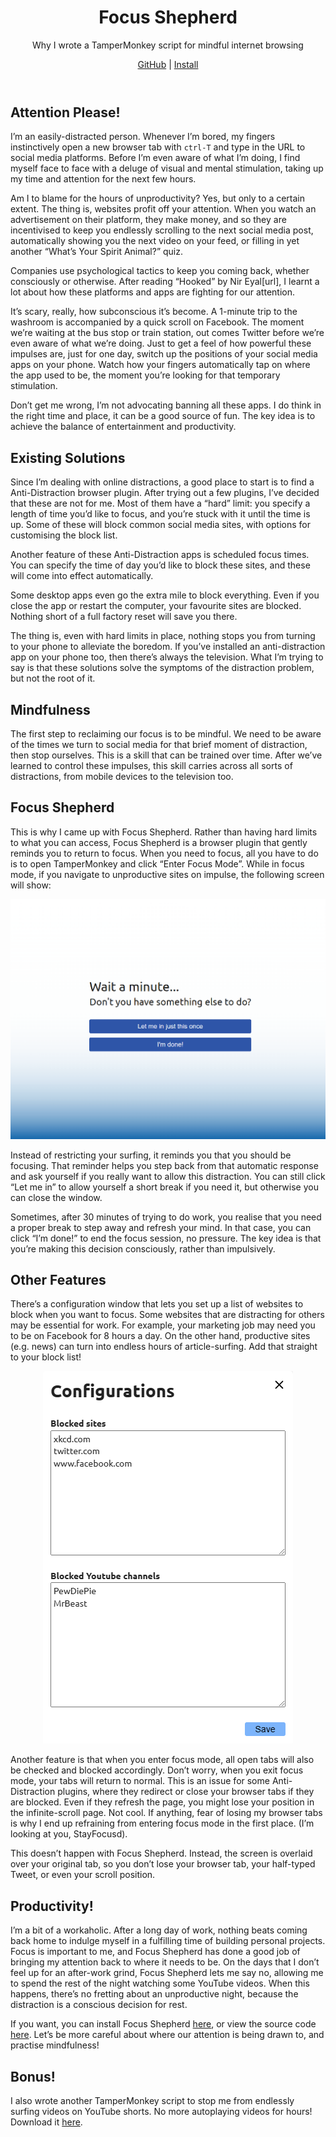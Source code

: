 <header>
<h1>Focus Shepherd</h1>

<p>Why I wrote a TamperMonkey script for mindful internet browsing</p>

<p><a href="https://github.com/Kenneth-LJS/Focus-Shepherd" target="_blank" rel="noopener noreferrer">GitHub</a> | <a href="https://github.com/Kenneth-LJS/Focus-Shepherd/raw/main/focus-shepherd.user.js" target="_blank" rel="noopener noreferrer">Install</a></p>

</header>

## Attention Please!

I’m an easily-distracted person. Whenever I’m bored, my fingers instinctively open a new browser tab with `ctrl-T` and type in the URL to social media platforms. Before I’m even aware of what I’m doing, I find myself face to face with a deluge of visual and mental stimulation, taking up my time and attention for the next few hours.

Am I to blame for the hours of unproductivity? Yes, but only to a certain extent. The thing is, websites profit off your attention. When you watch an advertisement on their platform, they make money, and so they are incentivised to keep you endlessly scrolling to the next social media post, automatically showing you the next video on your feed, or filling in yet another “What’s Your Spirit Animal?” quiz.

Companies use psychological tactics to keep you coming back, whether consciously or otherwise. After reading “Hooked” by Nir Eyal[url], I learnt a lot about how these platforms and apps are fighting for our attention.

It’s scary, really, how subconscious it’s become. A 1-minute trip to the washroom is accompanied by a quick scroll on Facebook. The moment we’re waiting at the bus stop or train station, out comes Twitter before we’re even aware of what we’re doing. Just to get a feel of how powerful these impulses are, just for one day, switch up the positions of your social media apps on your phone. Watch how your fingers automatically tap on where the app used to be, the moment you’re looking for that temporary stimulation.

Don’t get me wrong, I’m not advocating banning all these apps. I do think in the right time and place, it can be a good source of fun. The key idea is to achieve the balance of entertainment and productivity.

## Existing Solutions

Since I’m dealing with online distractions, a good place to start is to find a Anti-Distraction browser plugin. After trying out a few plugins, I’ve decided that these are not for me. Most of them have a “hard” limit: you specify a length of time you’d like to focus, and you’re stuck with it until the time is up. Some of these will block common social media sites, with options for customising the block list.

Another feature of these Anti-Distraction apps is scheduled focus times. You can specify the time of day you’d like to block these sites, and these will come into effect automatically.

Some desktop apps even go the extra mile to block everything. Even if you close the app or restart the computer, your favourite sites are blocked. Nothing short of a full factory reset will save you there.

The thing is, even with hard limits in place, nothing stops you from turning to your phone to alleviate the boredom. If you’ve installed an anti-distraction app on your phone too, then there’s always the television. What I’m trying to say is that these solutions solve the symptoms of the distraction problem, but not the root of it.
## Mindfulness

The first step to reclaiming our focus is to be mindful. We need to be aware of the times we turn to social media for that brief moment of distraction, then stop ourselves. This is a skill that can be trained over time. After we’ve learned to control these impulses, this skill carries across all sorts of distractions, from mobile devices to the television too.

## Focus Shepherd

This is why I came up with Focus Shepherd. Rather than having hard limits to what you can access, Focus Shepherd is a browser plugin that gently reminds you to return to focus. When you need to focus, all you have to do is to open TamperMonkey and click “Enter Focus Mode”. While in focus mode, if you navigate to unproductive sites on impulse, the following screen will show:

<p align=center>
  <img src="./static/focus-shepherd-screen.png" style="width: min(100%, 800px)">
</p>

Instead of restricting your surfing, it reminds you that you should be focusing. That reminder helps you step back from that automatic response and ask yourself if you really want to allow this distraction. You can still click “Let me in” to allow yourself a short break if you need it, but otherwise you can close the window.

Sometimes, after 30 minutes of trying to do work, you realise that you need a proper break to step away and refresh your mind. In that case, you can click “I’m done!” to end the focus session, no pressure. The key idea is that you’re making this decision consciously, rather than impulsively.

## Other Features

There’s a configuration window that lets you set up a list of websites to block when you want to focus. Some websites that are distracting for others may be essential for work. For example, your marketing job may need you to be on Facebook for 8 hours a day. On the other hand, productive sites (e.g. news) can turn into endless hours of article-surfing. Add that straight to your block list!

<p align=center>
  <img src="./static/focus-shepherd-config.png" style="width: min(100%, 400px)">
</p>

Another feature is that when you enter focus mode, all open tabs will also be checked and blocked accordingly. Don’t worry, when you exit focus mode, your tabs will return to normal. This is an issue for some Anti-Distraction plugins, where they redirect or close your browser tabs if they are blocked. Even if they refresh the page, you might lose your position in the infinite-scroll page. Not cool. If anything, fear of losing my browser tabs is why I end up refraining from entering focus mode in the first place. (I’m looking at you, StayFocusd).

This doesn’t happen with Focus Shepherd. Instead, the screen is overlaid over your original tab, so you don’t lose your browser tab, your half-typed Tweet, or even your scroll position.

## Productivity!

I’m a bit of a workaholic. After a long day of work, nothing beats coming back home to indulge myself in a fulfilling time of building personal projects. Focus is important to me, and Focus Shepherd has done a good job of bringing my attention back to where it needs to be. On the days that I don’t feel up for an after-work grind, Focus Shepherd lets me say no, allowing me to spend the rest of the night watching some YouTube videos. When this happens, there’s no fretting about an unproductive night, because the distraction is a conscious decision for rest.

If you want, you can install Focus Shepherd <a href="https://github.com/Kenneth-LJS/Focus-Shepherd" target="_blank" rel="noopener noreferrer">here</a>, or view the source code <a href="https://github.com/Kenneth-LJS/Focus-Shepherd" target="_blank" rel="noopener noreferrer">here</a>. Let’s be more careful about where our attention is being drawn to, and practise mindfulness!

## Bonus!

I also wrote another TamperMonkey script to stop me from endlessly surfing videos on YouTube shorts. No more autoplaying videos for hours! Download it <a href="https://github.com/Kenneth-LJS/No-YT-Shorts" target="_blank" rel="noopener noreferrer">here</a>.